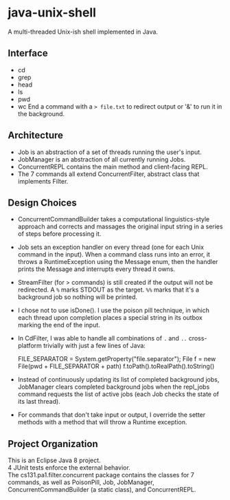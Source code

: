 # java-unix-shell
A multi-threaded Unix-ish shell implemented in Java.

## Interface
* cd
* grep
* head
* ls
* pwd
* wc
End a command with a `> file.txt` to redirect output or '&' to run it in the background.

## Architecture
* Job is an abstraction of a set of threads running the user's input.
* JobManager is an abstraction of all currently running Jobs.
* ConcurrentREPL contains the main method and client-facing REPL.
* The 7 commands all extend ConcurrentFilter, abstract class that implements Filter.

## Design Choices
* ConcurrentCommandBuilder takes a computational linguistics-style approach and corrects and massages the original input string in a series of steps before processing it.
* Job sets an exception handler on every thread (one for each Unix command in the input). When a command class runs into an error, it throws a RuntimeException using the Message enum, then the handler prints the Message and interrupts every thread it owns.
* StreamFilter (for > commands) is still created if the output will not be redirected. A `%` marks STDOUT as the target. `%%` marks that it's a background job so nothing will be printed.
* I chose not to use isDone(). I use the poison pill technique, in which each thread upon completion places a special string in its outbox marking the end of the input.
* In CdFilter, I was able to handle all combinations of `.` and `..` cross-platform trivially with just a few lines of Java:

    FILE_SEPARATOR = System.getProperty("file.separator");
    File f = new File(pwd + FILE_SEPARATOR + path)
    f.toPath().toRealPath().toString()
    
* Instead of continuously updating its list of completed background jobs, JobManager clears completed background jobs when the repl_jobs command requests the list of active jobs (each Job checks the state of its last thread).
* For commands that don't take input or output, I override the setter methods with a method that will throw a Runtime exception.

## Project Organization
This is an Eclipse Java 8 project.  
4 JUnit tests enforce the external behavior.  
The cs131.pa1.filter.concurrent package contains the classes for 7 commands, as well as PoisonPill, Job, JobManager, ConcurrentCommandBuilder (a static class), and ConcurrentREPL.